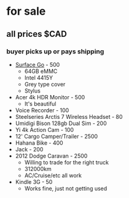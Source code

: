 # for sale

## all prices $CAD

### buyer picks up or pays shipping

- [Surface Go](https://www.microsoft.com/en-gb/surface/devices/surface-go/tech-specs#:~:text=Tech%20specs%20%20%20Dimensions%20%20%209.65%22,authentication%20camera%20...%20%204%20more%20rows%20) - 500
  - 64GB eMMC
  - Intel 4415Y
  - Grey type cover
  - Stylus
- Acer 4k HDR Monitor - 500
  - It's beautiful
- Voice Recorder - 100
- Steelseries Arctis 7 Wireless Headset - 80
- Umidigi Bison 128gb Dual Sim - 200
- Yi 4k Action Cam - 100
- 12' Cargo Camper/Trailer - 2500
- Hahana Bike - 400
- Jack - 200
- 2012 Dodge Caravan - 2500
  - Willing to trade for the right truck
  - 312000km
  - AC/Cruise/etc all work
- Kindle 3G - 50
  - Works fine, just not getting used




